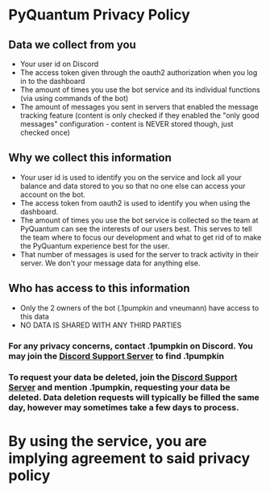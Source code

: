 # PyQuantum Privacy Policy

## Data we collect from you
- Your user id on Discord
- The access token given through the oauth2 authorization when you log in to the dashboard
- The amount of times you use the bot service and its individual functions (via using commands of the bot)
- The amount of messages you sent in servers that enabled the message tracking feature (content is only checked if they enabled the "only good messages" configuration - content is NEVER stored though, just checked once)

## Why we collect this information
- Your user id is used to identify you on the service and lock all your balance and data stored to you so that no one else can access your account on the bot.
- The access token from oauth2 is used to identify you when using the dashboard.
- The amount of times you use the bot service is collected so the team at PyQuantum can see the interests of our users best. This serves to tell the team where to focus our development and what to get rid of to make the PyQuantum experience best for the user.
- That number of messages is used for the server to track activity in their server. We don't your message data for anything else.

## Who has access to this information
- Only the 2 owners of the bot (.1pumpkin and vneumann) have access to this data
- NO DATA IS SHARED WITH ANY THIRD PARTIES

### For any privacy concerns, contact .1pumpkin on Discord. You may join the [Discord Support Server](https://discord.gg/GB4sxD4GG9) to find .1pumpkin
### To request your data be deleted, join the [Discord Support Server](https://discord.gg/GB4sxD4GG9) and mention .1pumpkin, requesting your data be deleted. Data deletion requests will typically be filled the same day, however may sometimes take a few days to process.

# By using the service, you are implying agreement to said privacy policy
